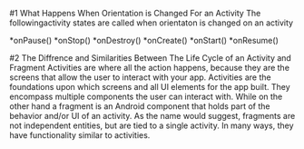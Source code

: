 #1 What Happens When Orientation is Changed For an Activity
The followingactivity states are called when orientaton is changed on an activity

*onPause()
*onStop()
*onDestroy()
*onCreate()
*onStart()
*onResume()

#2 The Diffrence and Similarities Between The Life Cycle of an Activity and Fragment
Activities are where all the action happens, because they are the screens that allow the user to interact with your app.
Activities are the foundations upon which screens and all UI elements for the app built. They encompass multiple components the user can interact with.
While on the other hand a fragment is an Android component that holds part of the behavior and/or UI of an activity. As the name would suggest, fragments are not independent entities, but are tied to a single activity. In many ways, they have functionality similar to activities.


